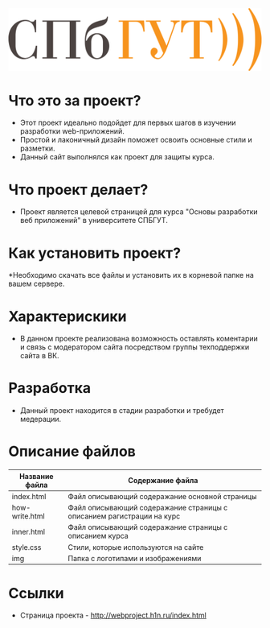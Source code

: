 ![alt text](https://github.com/EliseevaKsenia/web/blob/master/img/logo.png)
# Что это за проект?
+ Этот проект идеально подойдет для первых шагов в изучении разработки web-приложений.
+ Простой и лаконичный дизайн поможет освоить основные стили и разметки.
+ Данный сайт выполнялся как проект для защиты курса.
# Что проект делает?
*  Проект является  целевой страницей для курса "Основы разработки веб приложений" в университете СПБГУТ.
# Как установить проект?
*Необходимо скачать все файлы и установить их в корневой папке на вашем сервере.
# Характерискики
* В данном проекте реализована возможность оставлять коментарии и связь с модератором сайта посредством группы техподдержки сайта в ВК.
# Разработка
* Данный проект находится в стадии разработки и требудет медерации.
# Описание файлов

Название файла  | Содержание файла
----------------|----------------------
index.html      | Файл описывающий содеражание основной страницы
how-write.html  | Файл описывающий содеражание страницы с описанием рагистрации на курс
inner.html      | Файл описывающий содеражание страницы с описанием курса
style.css       | Стили, которые используются на сайте
img             | Папка с логотипами и изображениями
# Ссылки
* Страница проекта - http://webproject.h1n.ru/index.html
